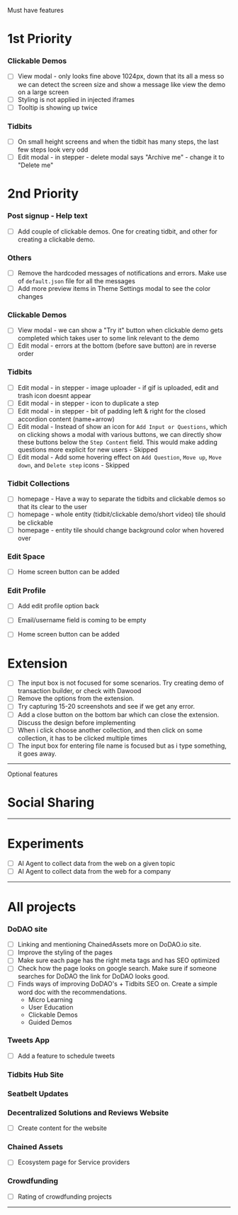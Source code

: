 Must have features



# 1st Priority

### Clickable Demos
- [ ] View modal - only looks fine above 1024px, down that its all a mess so we can detect the screen size and show a message like view the demo on a large screen
- [ ] Styling is not applied in injected iframes
- [ ] Tooltip is showing up twice

### Tidbits
- [ ] On small height screens and when the tidbit has many steps, the last few steps look very odd
- [ ] Edit modal - in stepper - delete modal says "Archive me" - change it to "Delete me"

# 2nd Priority

### Post signup - Help text
- [ ] Add couple of clickable demos. One for creating tidbit, and other for creating a clickable demo.


### Others
- [ ] Remove the hardcoded messages of notifications and errors. Make use of `default.json` file for all the messages 
- [ ] Add more preview items in Theme Settings modal to see the color changes

### Clickable Demos
- [ ] View modal - we can show a "Try it" button when clickable demo gets completed which takes user to some link relevant to the demo
- [ ] Edit modal - errors at the bottom (before save button) are in reverse order
 
### Tidbits
- [ ] Edit modal - in stepper - image uploader - if gif is uploaded, edit and trash icon doesnt appear 
- [ ] Edit modal - in stepper - icon to duplicate a step 
- [ ] Edit modal - in stepper - bit of padding left & right for the closed accordion content (name+arrow)
- [ ] Edit modal - Instead of show an icon for `Add Input or Questions`, which on clicking shows a modal with various buttons, we 
can directly show these buttons below the `Step Content` field. This would make adding questions more explicit for new 
users - Skipped
- [ ] Edit modal - Add some hovering effect on `Add Question`, `Move up`, `Move down`, and `Delete step` icons - Skipped
  
### Tidbit Collections
- [ ] homepage - Have a way to separate the tidbits and clickable demos so that its clear to the user
- [ ] homepage - whole entity (tidbit/clickable demo/short video) tile should be clickable
- [ ] homepage - entity tile should change background color when hovered over

### Edit Space
- [ ] Home screen button can be added

### Edit Profile
- [ ] Add edit profile option back
- [ ] Email/username field is coming to be empty
- [ ] Home screen button can be added


# Extension
- [ ] The input box is not focused for some scenarios. Try creating demo of transaction builder, or check with Dawood
- [ ] Remove the options from the extension. 
- [ ] Try capturing 15-20 screenshots and see if we get any error. 
- [ ] Add a close button on the bottom bar which can close the extension. Discuss the design before implementing
- [ ] When i click choose another collection, and then click on some collection, it has to be clicked multiple times
- [ ] The input box for entering file name is focused but as i type something, it goes away. 
--------
Optional features

# Social Sharing


---------



# Experiments
- [ ] AI Agent to collect data from the web on a given topic
- [ ] AI Agent to collect data from the web for a company

---------
# All projects

### DoDAO site
- [ ] Linking and mentioning ChainedAssets more on DoDAO.io site.
- [ ] Improve the styling of the pages
- [ ] Make sure each page has the right meta tags and has SEO optimized
- [ ] Check how the page looks on google search. Make sure if someone searches for DoDAO the link for DoDAO looks good.
- [ ] Finds ways of improving DoDAO's + Tidbits SEO on. Create a simple word doc with the recommendations.
     - Micro Learning
     - User Education
     - Clickable Demos
     - Guided Demos

### Tweets App
- [ ] Add a feature to schedule tweets

### Tidbits Hub Site

### Seatbelt Updates

### Decentralized Solutions and Reviews Website
- [ ] Create content for the website

### Chained Assets
- [ ] Ecosystem page for Service providers

### Crowdfunding
- [ ] Rating of crowdfunding projects

---------


